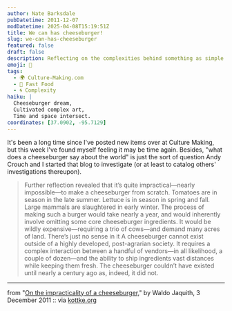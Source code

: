 ```yaml
---
author: Nate Barksdale
pubDatetime: 2011-12-07
modDatetime: 2025-04-08T15:19:51Z
title: We can has cheeseburger!
slug: we-can-has-cheeseburger
featured: false
draft: false
description: Reflecting on the complexities behind something as simple as a cheeseburger, Waldo Jaquith explores the implications of our modern food systems.
emoji: 🍔
tags:
  - 🌍 Culture-Making.com
  - 🍔 Fast Food
  - 🌀 Complexity
haiku: |
  Cheeseburger dream,  
  Cultivated complex art,  
  Time and space intersect.
coordinates: [37.0902, -95.7129]
---
```


It's been a long time since I've posted new items over at Culture Making, but this week I've found myself feeling it may be time again. Besides, "what does a cheeseburger say about the world" is just the sort of question Andy Crouch and I started that blog to investigate (or at least to catalog others' investigations thereupon).

> Further reflection revealed that it’s quite impractical—nearly impossible—to make a cheeseburger from scratch. Tomatoes are in season in the late summer. Lettuce is in season in spring and fall. Large mammals are slaughtered in early winter. The process of making such a burger would take nearly a year, and would inherently involve omitting some core cheeseburger ingredients. It would be wildly expensive—requiring a trio of cows—and demand many acres of land. There’s just no sense in it
> A cheeseburger cannot exist outside of a highly developed, post-agrarian society. It requires a complex interaction between a handful of vendors—in all likelihood, a couple of dozen—and the ability to ship ingredients vast distances while keeping them fresh. The cheeseburger couldn’t have existed until nearly a century ago as, indeed, it did not.

---

from "[On the impracticality of a cheeseburger,](http://waldo.jaquith.org/blog/2011/12/impractical-cheeseburger/)" by Waldo Jaquith, 3 December 2011 :: via [kottke.org](http://kottke.org/11/12/i-cheeseburger)
